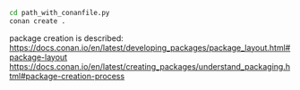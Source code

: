 ```bash
cd path_with_conanfile.py
conan create .
```

package creation is described: 
https://docs.conan.io/en/latest/developing_packages/package_layout.html#package-layout  
https://docs.conan.io/en/latest/creating_packages/understand_packaging.html#package-creation-process  